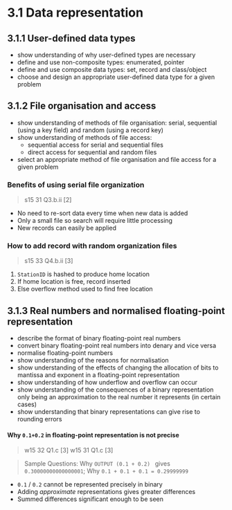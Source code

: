 # 3.1 Data representation

3.1.1 User-defined data types
-----------------------------

- show understanding of why user-defined types are necessary
- define and use non-composite types: enumerated, pointer
- define and use composite data types: set, record and class/object
- choose and design an appropriate user-defined data type for a given problem


3.1.2 File organisation and access
----------------------------------

- show understanding of methods of file organisation: serial, sequential (using a key field) and 
random (using a record key)
- show understanding of methods of file access: 
  - sequential access for serial and sequential files
  - direct access for sequential and random files
- select an appropriate method of file organisation and file access for a given problem

### Benefits of using serial file organization
> s15 31 Q3.b.ii \[2\]

- No need to re-sort data every time when new data is added
- Only a small file so search will require little processing
- New records can easily be applied

### How to add record with random organization files
> s15 33 Q4.b.ii \[3\]

1. `StationID` is hashed to produce home location
2. If home location is free, record inserted
3. Else overflow method used to find free location



3.1.3 Real numbers and normalised floating-point representation
---------------------------------------------------------------

- describe the format of binary floating-point real numbers
- convert binary floating-point real numbers into denary and vice versa
- normalise floating-point numbers
- show understanding of the reasons for normalisation
- show understanding of the effects of changing the allocation of bits to mantissa and exponent in a floating-point representation
- show understanding of how underflow and overflow can occur
- show understanding of the consequences of a binary representation only being an approximation to the real number it represents (in certain cases)
- show understanding that binary representations can give rise to rounding errors

#### Why `0.1+0.2` in floating-point representation is not precise
> w15 32 Q1.c \[3\]
> w15 31 Q1.c \[3\]

> Sample Questions: Why `OUTPUT (0.1 + 0.2) ` gives `0.30000000000000001`; Why `0.1 + 0.1 + 0.1 = 0.29999999`

- `0.1` / `0.2` cannot be represented precisely in binary
- Adding *approximate* representations gives greater differences
- Summed differences significant enough to be seen
